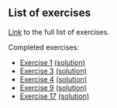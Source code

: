 ## List of exercises
[Link](https://www.practicepython.org/) to the full list of exercises.

Completed exercises:
* [Exercise 1](https://www.practicepython.org/exercise/2014/01/29/01-character-input.html) [(solution)](./Week37_1.py)
* [Exercise 3](https://www.practicepython.org/exercise/2014/02/15/03-list-less-than-ten.html) [(solution)](./Week37_3.py)
* [Exercise 4](https://www.practicepython.org/exercise/2014/02/26/04-divisors.html) [(solution)](./Week37_4.py)
* [Exercise 9](https://www.practicepython.org/exercise/2014/04/02/09-guessing-game-one.html) [(solution)](./Week37_9.py)
* [Exercise 17](https://www.practicepython.org/exercise/2014/06/06/17-decode-a-web-page.html) [(solution)](./Week37_17.py)